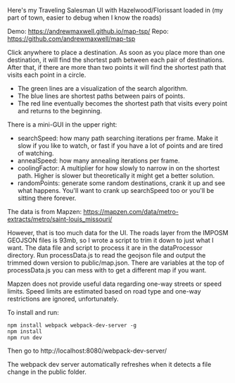 Here's my Traveling Salesman UI with Hazelwood/Florissant loaded in (my part of town, easier to debug when I know the roads)

Demo: https://andrewmaxwell.github.io/map-tsp/
Repo: https://github.com/andrewmaxwell/map-tsp

Click anywhere to place a destination. As soon as you place more than one destination, it will find the shortest path between each pair of destinations. After that, if there are more than two points it will find the shortest path that visits each point in a circle.

* The green lines are a visualization of the search algorithm.
* The blue lines are shortest paths between pairs of points.
* The red line eventually becomes the shortest path that visits every point and returns to the beginning.

There is a mini-GUI in the upper right:
* searchSpeed: how many path searching iterations per frame. Make it slow if you like to watch, or fast if you have a lot of points and are tired of watching.
* annealSpeed: how many annealing iterations per frame.
* coolingFactor: A multiplier for how slowly to narrow in on the shortest path. Higher is slower but theoretically it might get a better solution.
* randomPoints: generate some random destinations, crank it up and see what happens. You'll want to crank up searchSpeed too or you'll be sitting there forever.

The data is from Mapzen: https://mapzen.com/data/metro-extracts/metro/saint-louis_missouri/

However, that is too much data for the UI. The roads layer from the IMPOSM GEOJSON files is 93mb, so I wrote a script to trim it down to just what I want. The data file and script to process it are in the dataProcessor directory. Run processData.js to read the geojson file and output the trimmed down version to public/map.json. There are variables at the top of processData.js you can mess with to get a different map if you want.

Mapzen does not provide useful data regarding one-way streets or speed limits. Speed limits are estimated based on road type and one-way restrictions are ignored, unfortunately.

To install and run:
```
npm install webpack webpack-dev-server -g
npm install
npm run dev
```

Then go to http://localhost:8080/webpack-dev-server/

The webpack dev server automatically refreshes when it detects a file change in the public folder.

